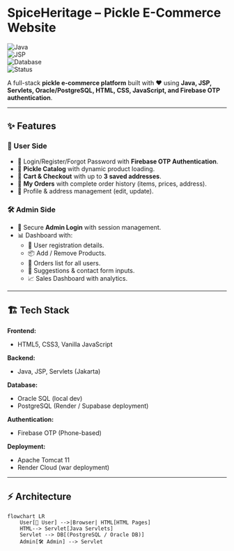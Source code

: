 #  SpiceHeritage – Pickle E-Commerce Website  

![Java](https://img.shields.io/badge/Java-17+-orange?logo=java)  
![JSP](https://img.shields.io/badge/JSP%2FServlets-Jakarta-blue?logo=apachetomcat)  
![Database](https://img.shields.io/badge/Database-Oracle%20%7C%20PostgreSQL-green?logo=postgresql)  
![Status](https://img.shields.io/badge/Deployment-Render%20Cloud-success?logo=render)  

A full-stack **pickle e-commerce platform** built with ❤️ using **Java, JSP, Servlets, Oracle/PostgreSQL, HTML, CSS, JavaScript, and Firebase OTP authentication**.  

---

## ✨ Features  

### 👤 User Side  
- 🔑 Login/Register/Forgot Password with **Firebase OTP Authentication**.  
- 📂 **Pickle Catalog** with dynamic product loading.  
- 🛒 **Cart & Checkout** with up to **3 saved addresses**.  
- 📑 **My Orders** with complete order history (items, prices, address).  
- 📝 Profile & address management (edit, update).  

### 🛠 Admin Side  
- 🔐 Secure **Admin Login** with session management.  
- 📊 Dashboard with:  
  - 👥 User registration details.  
  - 📦 Add / Remove Products.  
  - 🛒 Orders list for all users.  
  - 💬 Suggestions & contact form inputs.  
  - 📈 Sales Dashboard with analytics.  

---

## 🏗 Tech Stack  

**Frontend:**  
- HTML5, CSS3, Vanilla JavaScript  

**Backend:**  
- Java, JSP, Servlets (Jakarta)  

**Database:**  
- Oracle SQL (local dev)  
- PostgreSQL (Render / Supabase deployment)  

**Authentication:**  
- Firebase OTP (Phone-based)  

**Deployment:**  
- Apache Tomcat 11  
- Render Cloud (war deployment)  

---

## ⚡ Architecture  

```mermaid
flowchart LR
    User[👤 User] -->|Browser| HTML[HTML Pages]
    HTML--> Servlet[Java Servlets]
    Servlet --> DB[(PostgreSQL / Oracle DB)]
    Admin[🛠 Admin] --> Servlet
    
